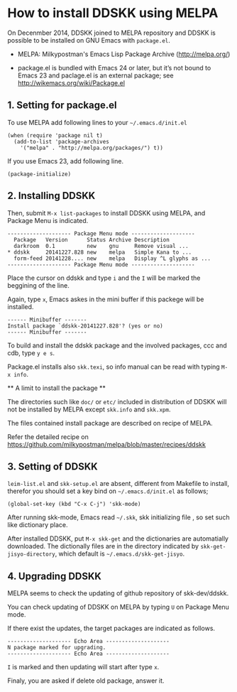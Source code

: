 # How to install DDSKK using MELPA

On Decenmber 2014, DDSKK joined to MELPA repository and DDSKK is possible to be installed
on GNU Emacs with `package.el`.

 * MELPA: Milkypostman's Emacs Lisp Package Archive (http://melpa.org/)

 * package.el is bundled with Emacs 24 or later, but it’s not bound to Emacs 23 and paclage.el is an external package;
 see http://wikemacs.org/wiki/Package.el

## 1. Setting for package.el

To use MELPA add following lines to your `~/.emacs.d/init.el`

```
(when (require 'package nil t)
  (add-to-list 'package-archives
    '("melpa" . "http://melpa.org/packages/") t))
```

If you use Emacs 23, add following line.

```
(package-initialize)
```

## 2. Installing DDSKK

Then, submit `M-x list-packages` to install DDSKK using MELPA, and Package Menu is indicated. 

```
-------------------- Package Menu mode --------------------
  Package   Version      Status Archive Description
  darkroom  0.1          new    gnu     Remove visual ...
* ddskk     20141227.828 new    melpa   Simple Kana to ...
  form-feed 20141228.... new    melpa   Display ^L glyphs as ...
-------------------- Package Menu mode --------------------
```

Place the cursor on ddskk and type `i` and the `I` will be marked the beggining of the line.

Again, type `x`, Emacs askes in the mini buffer if this packege will be installed.

```
------ Minibuffer -------
Install package `ddskk-20141227.828'? (yes or no)
------ Minibuffer -------
```


To build and install the ddskk package and the involved packages, ccc and cdb, type `y e s`.

Package.el installs also `skk.texi`, so info manual can be read with typing `M-x info`.  

** A limit to install the package **

The directories such like `doc/` or `etc/` included in distribution of DDSKK will not be installed by MELPA 
except `skk.info` and `skk.xpm`.

The files contained install package are described on recipe of MELPA.

Refer the detailed recipe on https://github.com/milkypostman/melpa/blob/master/recipes/ddskk

## 3. Setting of DDSKK

`leim-list.el` and `skk-setup.el` are absent, different from Makefile to install, therefor
you should set a key bind on `~/.emacs.d/init.el` as follows;

```
(global-set-key (kbd "C-x C-j") 'skk-mode)
```

After running skk-mode, Emacs read `~/.skk`, skk initializing file , so 
set such like dictionary place.

After installed DDSKK, put `M-x skk-get` and the dictionaries are automatially downloaded.
The dictionally files are in the directory indicated by `skk-get-jisyo-directory`, which default is `~/.emacs.d/skk-get-jisyo`.

## 4. Upgrading DDSKK

MELPA seems to check the updating of github repository of skk-dev/ddskk.

You can check updating of DDSKK on MELPA by typing `U` on Package Menu mode.

If there exist the updates, the target packages are indicated as follows.

```
-------------------- Echo Area --------------------
N package marked for upgrading.
-------------------- Echo Area --------------------
```

`I` is marked and then updating will start after type `x`.

Finaly, you are asked if delete old package, answer it.
